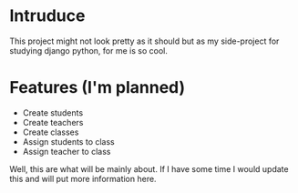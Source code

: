 # Intruduce

This project might not look pretty as it should but as my side-project for studying django python, for me is so cool.

# Features (I'm planned)

- Create students
- Create teachers
- Create classes
- Assign students to class
- Assign teacher to class

Well, this are what will be mainly about. If I have some time I would update this and will put more information here.
